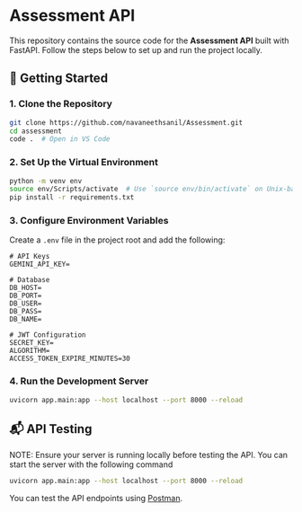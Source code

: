 # Assessment API

This repository contains the source code for the **Assessment API** built with FastAPI. Follow the steps below to set up and run the project locally.

## 🚀 Getting Started

### 1. Clone the Repository

```bash
git clone https://github.com/navaneethsanil/Assessment.git
cd assessment
code .  # Open in VS Code
```

### 2. Set Up the Virtual Environment

```bash
python -m venv env
source env/Scripts/activate  # Use `source env/bin/activate` on Unix-based systems
pip install -r requirements.txt
```

### 3. Configure Environment Variables

Create a `.env` file in the project root and add the following:

```env
# API Keys
GEMINI_API_KEY=

# Database
DB_HOST=
DB_PORT=
DB_USER=
DB_PASS=
DB_NAME=

# JWT Configuration
SECRET_KEY=
ALGORITHM=
ACCESS_TOKEN_EXPIRE_MINUTES=30
```

### 4. Run the Development Server

```bash
uvicorn app.main:app --host localhost --port 8000 --reload
```

## 📬 API Testing
NOTE: Ensure your server is running locally before testing the API. You can start the server with the following command
```bash
uvicorn app.main:app --host localhost --port 8000 --reload
```
You can test the API endpoints using [Postman](https://me-only-7199.postman.co/workspace/Assessment~e0f6c62e-66f7-4452-abc1-ee0de57c34ff/collection/35122471-99c731f8-bdb9-4977-bfa0-2dfb060f490f?action=share&creator=35122471&active-environment=35122471-c6eca3a0-bdfe-4dd9-b40a-a644627923e6).
